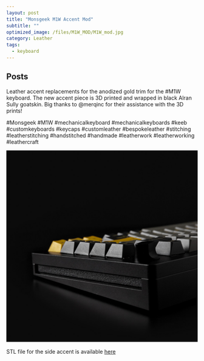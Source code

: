 ```yaml
---
layout: post
title: "Monsgeek M1W Accent Mod"
subtitle: "" 
optimized_image: /files/M1W_MOD/M1W_mod.jpg
category: Leather
tags:
  - keyboard
---
```


## Posts

Leather accent replacements for the anodized gold trim for the #M1W keyboard. The new accent piece is 3D printed and wrapped in black Alran Sully goatskin. Big thanks to @merqinc for their assistance with the 3D prints!

#Monsgeek #M1W #mechanicalkeyboard #mechanicalkeyboards #keeb #customkeyboards #keycaps #customleather #bespokeleather #stitching #leatherstitching #handstitched #handmade #leatherwork #leatherworking #leathercraft

<img src="/files/M1W_MOD/M1W_mod.jpg">

STL file for the side accent is available <a href="/files/M1W_MOD/side_plate.stl">here</a>

